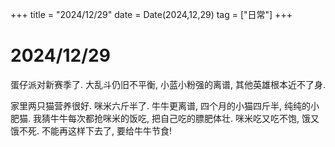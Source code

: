 +++
title = "2024/12/29"
date = Date(2024,12,29)
tag = ["日常"]
+++

# 2024/12/29

蛋仔派对新赛季了. 大乱斗仍旧不平衡, 小蓝小粉强的离谱, 其他英雄根本近不了身. 

家里两只猫营养很好. 咪米六斤半了. 牛牛更离谱, 四个月的小猫四斤半, 纯纯的小肥猫. 我猜牛牛每次都抢咪米的饭吃, 把自己吃的膘肥体壮. 咪米吃又吃不饱, 饿又饿不死. 不能再这样下去了, 要给牛牛节食! 